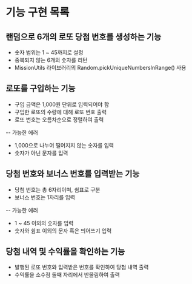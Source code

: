 # 기능 구현 목록

## 랜덤으로 6개의 로또 당첨 번호를 생성하는 기능

- 숫자 범위는 1 ~ 45까지로 설정
- 중복되지 않는 6개의 숫자를 리턴
- MissionUtils 라이브러리의 Random.pickUniqueNumbersInRange() 사용

## 로또를 구입하는 기능

- 구입 금액은 1,000원 단위로 입력되어야 함
- 구입한 로또의 수량에 대해 로또 번호 출력
- 로또 번호는 오름차순으로 정렬하여 출력

-- 가능한 에러

- 1,000으로 나누어 떨어지지 않는 숫자를 입력
- 숫자가 아닌 문자를 입력

## 당첨 번호와 보너스 번호를 입력받는 기능

- 당첨 번호는 총 6자리이며, 쉼표로 구분
- 보너스 번호는 1자리를 입력

-- 가능한 에러

- 1 ~ 45 이외의 숫자를 입력
- 숫자와 쉼표 이외의 문자 혹은 띄어쓰기 입력

## 당첨 내역 및 수익률을 확인하는 기능

- 발행된 로또 번호와 입력받은 번호를 확인하여 당첨 내역 출력
- 수익률을 소수점 돌째 자리에서 반올림하여 출력
